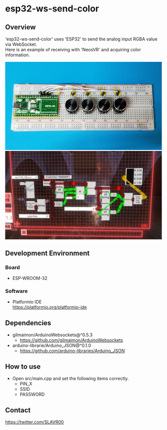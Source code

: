 # esp32-ws-send-color

## Overview

'esp32-ws-send-color' uses 'ESP32' to send the analog input RGBA value via WebSocket.  
Here is an example of receiving with 'NeosVR' and acquiring color information.

![board](.images/board.jpg)
![logix](.images/logix.jpg)

## Development Environment
### Board
 - ESP-WROOM-32
### Software
- Platformio IDE  
 https://platformio.org/platformio-ide

## Dependencies
- gilmaimon/ArduinoWebsockets@^0.5.3  
  - https://github.com/gilmaimon/ArduinoWebsockets
- arduino-librarie/Arduino_JSON@^0.1.0
  - https://github.com/arduino-libraries/Arduino_JSON

## How to use
- Open src/main.cpp and set the following items correctly.
  - PIN_X
  - SSID
  - PASSWORD

## Contact
https://twitter.com/SLAVR00
